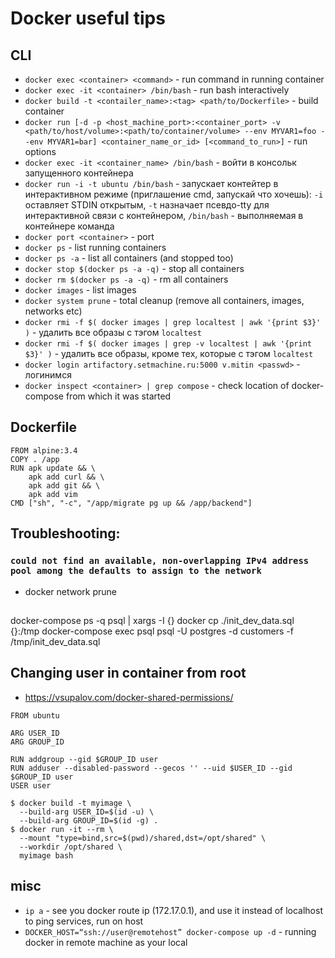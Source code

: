 # Docker useful tips

## CLI
- `docker exec <container> <command>` - run command in running container
- `docker exec -it <container> /bin/bash` - run bash interactively
- `docker build -t <contailer_name>:<tag> <path/to/Dockerfile>` - build container
- `docker run [-d -p <host_machine_port>:<container_port> -v <path/to/host/volume>:<path/to/container/volume> --env MYVAR1=foo --env MYVAR1=bar] <container_name_or_id> [<command_to_run>]` - run options
- `docker exec -it <container_name> /bin/bash` - войти в консольк запущенного контейнера
- `docker run -i -t ubuntu /bin/bash` - запускает контейтер в интерактивном режиме (приглашение cmd, запускай что хочешь): `-i` оставляет STDIN открытым, `-t` назначает псевдо-tty для интерактивной связи с контейнером, `/bin/bash` - выполняемая в контейнере команда
- `docker port <container>` - port
- `docker ps` - list running containers
- `docker ps -a` - list all containers (and stopped too)
- `docker stop $(docker ps -a -q)` - stop all containers
- `docker rm $(docker ps -a -q)` - rm all containers
- `docker images` - list images
- `docker system prune` - total cleanup (remove all containers, images, networks etc)
- `docker rmi -f $( docker images | grep localtest | awk '{print $3}' )` - удалить все образы с тэгом `localtest`
- `docker rmi -f $( docker images | grep -v localtest | awk '{print $3}' )` - удалить все образы, кроме тех, которые с тэгом `localtest`
- `docker login artifactory.setmachine.ru:5000 v.mitin <passwd>` - логинимся
- `docker inspect <container> | grep compose` - check location of docker-compose from which it was started

## Dockerfile
```
FROM alpine:3.4
COPY . /app
RUN apk update && \
    apk add curl && \
    apk add git && \
    apk add vim
CMD ["sh", "-c", "/app/migrate pg up && /app/backend"]
```
## Troubleshooting:
### `could not find an available, non-overlapping IPv4 address pool among the defaults to assign to the network`
- docker network prune

##
docker-compose ps -q psql | xargs -I {} docker cp ./init_dev_data.sql {}:/tmp
docker-compose exec psql psql -U postgres -d customers -f /tmp/init_dev_data.sql

## Changing user in container from root
- https://vsupalov.com/docker-shared-permissions/
```
FROM ubuntu

ARG USER_ID
ARG GROUP_ID

RUN addgroup --gid $GROUP_ID user
RUN adduser --disabled-password --gecos '' --uid $USER_ID --gid $GROUP_ID user
USER user
```
```
$ docker build -t myimage \
  --build-arg USER_ID=$(id -u) \
  --build-arg GROUP_ID=$(id -g) .
$ docker run -it --rm \
  --mount "type=bind,src=$(pwd)/shared,dst=/opt/shared" \
  --workdir /opt/shared \
  myimage bash
```
## misc
- `ip a` - see you docker route ip (172.17.0.1), and use it instead of localhost to ping services, run on host
- `DOCKER_HOST=“ssh://user@remotehost” docker-compose up -d` - running docker in remote machine as your local
